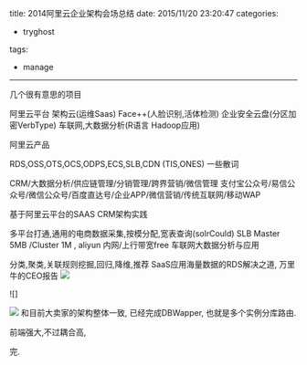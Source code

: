 title: 2014阿里云企业架构会场总结
date: 2015/11/20 23:20:47
categories:
 - tryghost

tags:
 - manage 



---

几个很有意思的项目

阿里云平台 架构云(运维Saas)
Face++(人脸识别,活体检测)
企业安全云盘(分区加密VerbType)
车联网,大数据分析(R语言 Hadoop应用)
 

阿里云产品

RDS,OSS,OTS,OCS,ODPS,ECS,SLB,CDN (TIS,ONES)
一些散词

CRM/大数据分析/供应链管理/分销管理/跨界营销/微信管理
支付宝公众号/易信公众号/微信公众号/百度直达号/企业APP/微信营销/传统互联网/移动WAP
 

基于阿里云平台的SAAS CRM架构实践

多平台打通,通用的电商数据采集,按模分配,宽表查询(solrCould)
SLB Master 5MB /Cluster 1M  , aliyun 内网/上行带宽free 
车联网大数据分析与应用

分类,聚类,关联规则挖掘,回归,降维,推荐
SaaS应用海量数据的RDS解决之道, 万里牛的CEO报告
![](http://img.zuoyun.me/image/a/8d/5dfed36737a3316d2e3b89d42ac06.jpg)

![]

![](http://img.zuoyun.me/image/c/2b/7753827229d4f630bdd2aee864e28.jpg)
和目前大卖家的架构整体一致, 已经完成DBWapper, 也就是多个实例分库路由.

前端强大,不过耦合高, 

完.





